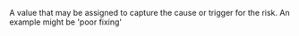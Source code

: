 A value that may be assigned to capture the cause or trigger for the risk. An example might be 'poor fixing'